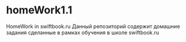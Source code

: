 # homeWork1.1
HomeWork in swiftbook.ru
Данный репозиторий содержит домашние задания сделанные в рамках обучения в школе swiftbook.ru 
